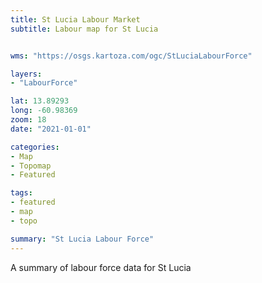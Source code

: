 ```yaml
---
title: St Lucia Labour Market
subtitle: Labour map for St Lucia


wms: "https://osgs.kartoza.com/ogc/StLuciaLabourForce"

layers:
- "LabourForce"

lat: 13.89293
long: -60.98369
zoom: 18
date: "2021-01-01"

categories:
- Map
- Topomap
- Featured

tags:
- featured
- map
- topo

summary: "St Lucia Labour Force"
---
```


A summary of labour force data for St Lucia
